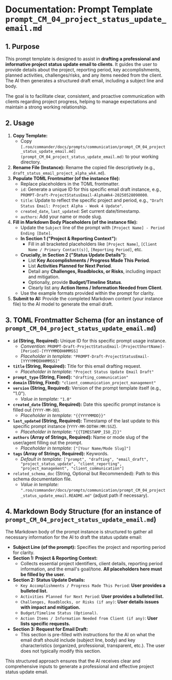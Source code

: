 # Documentation: Prompt Template `prompt_CM_04_project_status_update_email.md`

## 1. Purpose

This prompt template is designed to assist in **drafting a professional and informative project status update email to clients**. It guides the user to provide details about the project, reporting period, key accomplishments, planned activities, challenges/risks, and any items needed from the client. The AI then generates a structured draft email, including a subject line and body.

The goal is to facilitate clear, consistent, and proactive communication with clients regarding project progress, helping to manage expectations and maintain a strong working relationship.

## 2. Usage

1.  **Copy Template:**
    *   Copy `[.roo/commander/docs/prompts/communication/prompt_CM_04_project_status_update_email.md](prompt_CM_04_project_status_update_email.md)` to your working directory.
2.  **Rename File (Instance):** Rename the copied file descriptively (e.g., `draft_status_email_project_alpha_wk4.md`).
3.  **Populate TOML Frontmatter (of the instance file):**
    *   Replace placeholders in the TOML frontmatter.
    *   `id`: Generate a unique ID for this specific email draft instance, e.g., `PROMPT-Draft-ProjectStatusEmail-AlphaWk4-20250528090000`.
    *   `title`: Update to reflect the specific project and period, e.g., `"Draft Status Email: Project Alpha - Week 4 Update"`.
    *   `created_date`, `last_updated`: Set current date/timestamp.
    *   `authors`: Add your name or mode slug.
4.  **Fill in Markdown Body Placeholders (of the instance file):**
    *   Update the `Subject` line of the prompt with `[Project Name] - Period Ending [Date]`.
    *   **In Section 1 ("Project & Reporting Context"):**
        *   Fill in all bracketed placeholders like `[Project Name]`, `[Client Name / Primary Contact(s)]`, `[Reporting Period]`, etc.
    *   **Crucially, in Section 2 ("Status Update Details"):**
        *   List **Key Accomplishments / Progress Made This Period**.
        *   List **Activities Planned for Next Period**.
        *   Detail any **Challenges, Roadblocks, or Risks**, including impact and mitigation.
        *   Optionally, provide **Budget/Timeline Status**.
        *   Clearly list any **Action Items / Information Needed from Client**.
    *   Use the example formats provided within the prompt for clarity.
5.  **Submit to AI:** Provide the completed Markdown content (your instance file) to the AI model to generate the email draft.

## 3. TOML Frontmatter Schema (for an instance of `prompt_CM_04_project_status_update_email.md`)

*   **`id` (String, Required):** Unique ID for this specific prompt usage instance.
    *   *Convention:* `PROMPT-Draft-ProjectStatusEmail-[ProjectShortName]-[Period]-[YYYYMMDDHHMMSS]`
    *   *Placeholder in template:* `"PROMPT-Draft-ProjectStatusEmail-[YYYYMMDDHHMMSS]"`
*   **`title` (String, Required):** Title for this email drafting request.
    *   *Placeholder in template:* `"Project Status Update Email Draft"`
*   **`prompt_type` (String, Fixed):** `"drafting_communication"`
*   **`domain` (String, Fixed):** `"client_communication_project_management"`
*   **`version` (String, Required):** Version of the prompt template itself (e.g., "1.0").
    *   *Value in template:* `"1.0"`
*   **`created_date` (String, Required):** Date this specific prompt instance is filled out (`YYYY-MM-DD`).
    *   *Placeholder in template:* `"{{YYYYMMDD}}"`
*   **`last_updated` (String, Required):** Timestamp of the last update to this specific prompt instance (`YYYY-MM-DDTHH:MM:SSZ`).
    *   *Placeholder in template:* `"{{TIMESTAMP_ISO_Z}}"`
*   **`authors` (Array of Strings, Required):** Name or mode slug of the user/agent filling out the prompt.
    *   *Placeholder in template:* `["[Your Name/Mode Slug]"]`
*   **`tags` (Array of Strings, Required):** Keywords.
    *   *Default in template:* `["prompt", "drafting", "email_draft", "project_status_update", "client_reporting", "project_management", "client_communication"]`
*   `related_schema_doc` (String, Optional but Recommended): Path to this schema documentation file.
    *   *Value in template:* `".roo/commander/docs/prompts/communication/prompt_CM_04_project_status_update_email.README.md"` (adjust path if necessary).

## 4. Markdown Body Structure (for an instance of `prompt_CM_04_project_status_update_email.md`)

The Markdown body of the prompt instance is structured to gather all necessary information for the AI to draft the status update email:

*   **Subject Line (of the prompt):** Specifies the project and reporting period for clarity.
*   **Section 1: Project & Reporting Context:**
    *   Collects essential project identifiers, client details, reporting period information, and the email's goal/tone. **All placeholders here must be filled by the user.**
*   **Section 2: Status Update Details:**
    *   `Key Accomplishments / Progress Made This Period`: **User provides a bulleted list.**
    *   `Activities Planned for Next Period`: **User provides a bulleted list.**
    *   `Challenges, Roadblocks, or Risks (if any)`: **User details issues with impact and mitigation.**
    *   `Budget/Timeline Status (Optional)`.
    *   `Action Items / Information Needed from Client (if any)`: **User lists specific requests.**
*   **Section 3: Request for Email Draft:**
    *   This section is pre-filled with instructions for the AI on what the email draft should include (subject line, body) and key characteristics (organized, professional, transparent, etc.). The user does not typically modify this section.

This structured approach ensures that the AI receives clear and comprehensive inputs to generate a professional and effective project status update email.